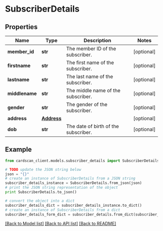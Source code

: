 # SubscriberDetails


## Properties
Name | Type | Description | Notes
------------ | ------------- | ------------- | -------------
**member_id** | **str** | The member ID of the subscriber. | [optional] 
**firstname** | **str** | The first name of the subscriber. | [optional] 
**lastname** | **str** | The last name of the subscriber. | [optional] 
**middlename** | **str** | The middle name of the subscriber. | [optional] 
**gender** | **str** | The gender of the subscriber. | [optional] 
**address** | [**Address**](Address.md) |  | [optional] 
**dob** | **str** | The date of birth of the subscriber. | [optional] 

## Example

```python
from cardscan_client.models.subscriber_details import SubscriberDetails

# TODO update the JSON string below
json = "{}"
# create an instance of SubscriberDetails from a JSON string
subscriber_details_instance = SubscriberDetails.from_json(json)
# print the JSON string representation of the object
print SubscriberDetails.to_json()

# convert the object into a dict
subscriber_details_dict = subscriber_details_instance.to_dict()
# create an instance of SubscriberDetails from a dict
subscriber_details_form_dict = subscriber_details.from_dict(subscriber_details_dict)
```
[[Back to Model list]](../README.md#documentation-for-models) [[Back to API list]](../README.md#documentation-for-api-endpoints) [[Back to README]](../README.md)


